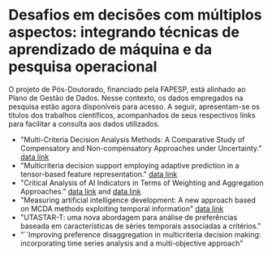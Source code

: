 # Desafios em decisões com múltiplos aspectos: integrando técnicas de aprendizado de máquina e da pesquisa operacional

O projeto de Pós-Doutorado, financiado pela FAPESP, está alinhado ao Plano de Gestão de Dados. Nesse contexto, os dados empregados na pesquisa estão agora disponíveis para acesso. A seguir, apresentam-se os títulos dos trabalhos científicos, acompanhados de seus respectivos links para facilitar a consulta aos dados utilizados.

- "Multi-Criteria Decision Analysis Methods: A Comparative Study of Compensatory and Non-compensatory Approaches under Uncertainty." [data link](https://github.com/BSCCampello/comparativestudymcda)
- "Multicriteria decision support employing adaptive prediction in a tensor-based feature representation." [data link](https://github.com/BSCCampello/tensorpredictionsignals)
-  "Critical Analysis of AI Indicators in Terms of Weighting and Aggregation Approaches." [data link](https://www.tortoisemedia.com/intelligence/global-ai/#rankings) and [data link](https://github.com/BSCCampello/ai_index_analysis)
- "Measuring artificial intelligence development: A new approach based on MCDA 	methods exploiting temporal information" [data link](https://github.com/BSCCampello/ai_development_exploiting_temporal_information)
- "UTASTAR-T: uma nova abordagem para análise de preferências baseada em características de séries temporais associadas a critérios."
- "``Improving preference disaggregation in multicriteria decision making: incorporating time series analysis and a multi-objective approach"
